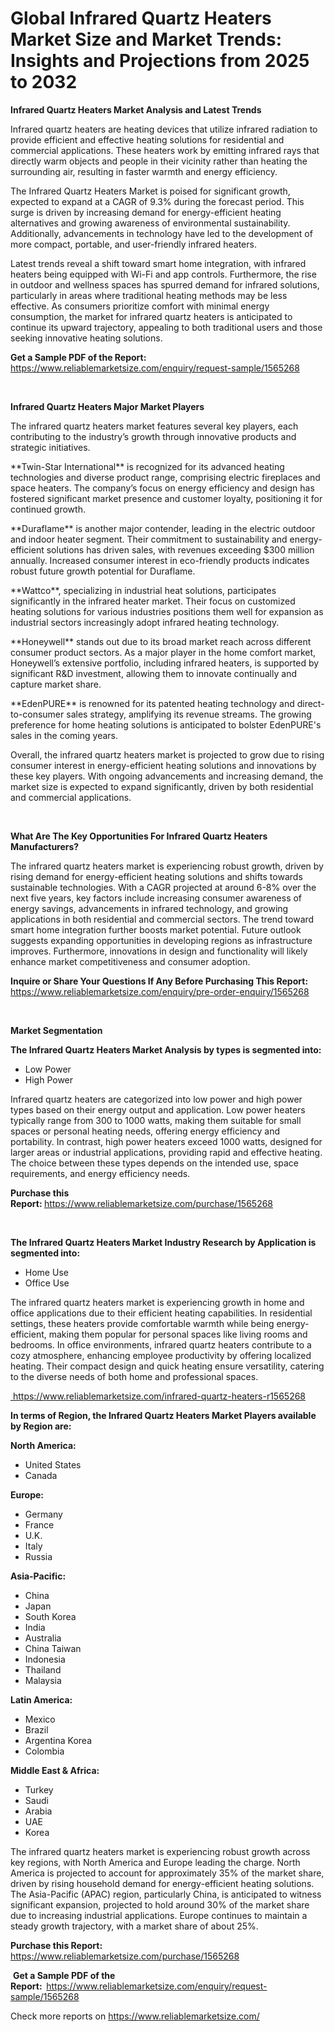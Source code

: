 <p><h1>Global Infrared Quartz Heaters Market Size and Market Trends: Insights and Projections from 2025 to 2032</h1></p><p><strong>Infrared Quartz Heaters Market Analysis and Latest Trends</strong></p>
<p><p>Infrared quartz heaters are heating devices that utilize infrared radiation to provide efficient and effective heating solutions for residential and commercial applications. These heaters work by emitting infrared rays that directly warm objects and people in their vicinity rather than heating the surrounding air, resulting in faster warmth and energy efficiency. </p><p>The Infrared Quartz Heaters Market is poised for significant growth, expected to expand at a CAGR of 9.3% during the forecast period. This surge is driven by increasing demand for energy-efficient heating alternatives and growing awareness of environmental sustainability. Additionally, advancements in technology have led to the development of more compact, portable, and user-friendly infrared heaters.</p><p>Latest trends reveal a shift toward smart home integration, with infrared heaters being equipped with Wi-Fi and app controls. Furthermore, the rise in outdoor and wellness spaces has spurred demand for infrared solutions, particularly in areas where traditional heating methods may be less effective. As consumers prioritize comfort with minimal energy consumption, the market for infrared quartz heaters is anticipated to continue its upward trajectory, appealing to both traditional users and those seeking innovative heating solutions.</p></p>
<p><strong>Get a Sample PDF of the Report:&nbsp;</strong> <a href="https://www.reliablemarketsize.com/enquiry/request-sample/1565268?utm_campaign=1884&utm_medium=2&utm_source=Github&utm_content=ia&utm_term=05022025&utm_id=infrared-quartz-heaters">https://www.reliablemarketsize.com/enquiry/request-sample/1565268</a></p>
<p>&nbsp;</p>
<p><strong>Infrared Quartz Heaters Major Market Players</strong></p>
<p><p>The infrared quartz heaters market features several key players, each contributing to the industry’s growth through innovative products and strategic initiatives. </p><p>**Twin-Star International** is recognized for its advanced heating technologies and diverse product range, comprising electric fireplaces and space heaters. The company’s focus on energy efficiency and design has fostered significant market presence and customer loyalty, positioning it for continued growth.</p><p>**Duraflame** is another major contender, leading in the electric outdoor and indoor heater segment. Their commitment to sustainability and energy-efficient solutions has driven sales, with revenues exceeding $300 million annually. Increased consumer interest in eco-friendly products indicates robust future growth potential for Duraflame.</p><p>**Wattco**, specializing in industrial heat solutions, participates significantly in the infrared heater market. Their focus on customized heating solutions for various industries positions them well for expansion as industrial sectors increasingly adopt infrared heating technology. </p><p>**Honeywell** stands out due to its broad market reach across different consumer product sectors. As a major player in the home comfort market, Honeywell’s extensive portfolio, including infrared heaters, is supported by significant R&D investment, allowing them to innovate continually and capture market share.</p><p>**EdenPURE** is renowned for its patented heating technology and direct-to-consumer sales strategy, amplifying its revenue streams. The growing preference for home heating solutions is anticipated to bolster EdenPURE's sales in the coming years.</p><p>Overall, the infrared quartz heaters market is projected to grow due to rising consumer interest in energy-efficient heating solutions and innovations by these key players. With ongoing advancements and increasing demand, the market size is expected to expand significantly, driven by both residential and commercial applications.</p></p>
<p>&nbsp;</p>
<p><strong>What Are The Key Opportunities For Infrared Quartz Heaters Manufacturers?</strong></p>
<p><p>The infrared quartz heaters market is experiencing robust growth, driven by rising demand for energy-efficient heating solutions and shifts towards sustainable technologies. With a CAGR projected at around 6-8% over the next five years, key factors include increasing consumer awareness of energy savings, advancements in infrared technology, and growing applications in both residential and commercial sectors. The trend toward smart home integration further boosts market potential. Future outlook suggests expanding opportunities in developing regions as infrastructure improves. Furthermore, innovations in design and functionality will likely enhance market competitiveness and consumer adoption.</p></p>
<p><strong>Inquire or Share Your Questions If Any Before Purchasing This Report:</strong> <a href="https://www.reliablemarketsize.com/enquiry/pre-order-enquiry/1565268?utm_campaign=1884&utm_medium=2&utm_source=Github&utm_content=ia&utm_term=05022025&utm_id=infrared-quartz-heaters">https://www.reliablemarketsize.com/enquiry/pre-order-enquiry/1565268</a></p>
<p>&nbsp;</p>
<p><strong>Market Segmentation</strong></p>
<p><strong>The Infrared Quartz Heaters Market Analysis by types is segmented into:</strong></p>
<p><ul><li>Low Power</li><li>High Power</li></ul></p>
<p><p>Infrared quartz heaters are categorized into low power and high power types based on their energy output and application. Low power heaters typically range from 300 to 1000 watts, making them suitable for small spaces or personal heating needs, offering energy efficiency and portability. In contrast, high power heaters exceed 1000 watts, designed for larger areas or industrial applications, providing rapid and effective heating. The choice between these types depends on the intended use, space requirements, and energy efficiency needs.</p></p>
<p><strong>Purchase this Report:&nbsp;</strong><a href="https://www.reliablemarketsize.com/purchase/1565268?utm_campaign=1884&utm_medium=2&utm_source=Github&utm_content=ia&utm_term=05022025&utm_id=infrared-quartz-heaters">https://www.reliablemarketsize.com/purchase/1565268</a></p>
<p>&nbsp;</p>
<p><strong>The Infrared Quartz Heaters Market Industry Research by Application is segmented into:</strong></p>
<p><ul><li>Home Use</li><li>Office Use</li></ul></p>
<p><p>The infrared quartz heaters market is experiencing growth in home and office applications due to their efficient heating capabilities. In residential settings, these heaters provide comfortable warmth while being energy-efficient, making them popular for personal spaces like living rooms and bedrooms. In office environments, infrared quartz heaters contribute to a cozy atmosphere, enhancing employee productivity by offering localized heating. Their compact design and quick heating ensure versatility, catering to the diverse needs of both home and professional spaces.</p></p>
<p><a href="https://www.reliablemarketsize.com/infrared-quartz-heaters-r1565268?utm_campaign=1884&utm_medium=2&utm_source=Github&utm_content=ia&utm_term=05022025&utm_id=infrared-quartz-heaters">&nbsp;https://www.reliablemarketsize.com/infrared-quartz-heaters-r1565268</a></p>
<p><strong>In terms of Region, the Infrared Quartz Heaters Market Players available by Region are:</strong></p>
<p>
    <p> <strong> North America: </strong>
        <ul>
            <li>United States</li>
            <li>Canada</li>
        </ul>
        </p> 
    <p> <strong> Europe: </strong>
        <ul>
            <li>Germany</li>
            <li>France</li>
            <li>U.K.</li>
            <li>Italy</li>
            <li>Russia</li>
        </ul>
        </p> 
    <p> <strong> Asia-Pacific: </strong>
        <ul>
            <li>China</li>
            <li>Japan</li>
            <li>South Korea</li>
            <li>India</li>
            <li>Australia</li>
            <li>China Taiwan</li>
            <li>Indonesia</li>
            <li>Thailand</li>
            <li>Malaysia</li>
        </ul>
        </p> 
    <p> <strong> Latin America: </strong>
        <ul>
            <li>Mexico</li>
            <li>Brazil</li>
            <li>Argentina Korea</li>
            <li>Colombia</li>
        </ul>
        </p> 
    <p> <strong> Middle East & Africa: </strong>
        <ul>
            <li>Turkey</li>
            <li>Saudi</li>
            <li>Arabia</li>
            <li>UAE</li>
            <li>Korea</li>
        </ul>
    </p>
    </p>
<p><p>The infrared quartz heaters market is experiencing robust growth across key regions, with North America and Europe leading the charge. North America is projected to account for approximately 35% of the market share, driven by rising household demand for energy-efficient heating solutions. The Asia-Pacific (APAC) region, particularly China, is anticipated to witness significant expansion, projected to hold around 30% of the market share due to increasing industrial applications. Europe continues to maintain a steady growth trajectory, with a market share of about 25%.</p></p>
<p><strong>Purchase this Report: </strong><a href="https://www.reliablemarketsize.com/purchase/1565268?utm_campaign=1884&utm_medium=2&utm_source=Github&utm_content=ia&utm_term=05022025&utm_id=infrared-quartz-heaters">https://www.reliablemarketsize.com/purchase/1565268</a></p>
<p>&nbsp;<strong>Get a Sample PDF of the Report:&nbsp;&nbsp;</strong><a href="https://www.reliablemarketsize.com/enquiry/request-sample/1565268?utm_campaign=1884&utm_medium=2&utm_source=Github&utm_content=ia&utm_term=05022025&utm_id=infrared-quartz-heaters">https://www.reliablemarketsize.com/enquiry/request-sample/1565268</a></p>
<p><strong></strong></p>
<p>Check more reports on <a href="https://www.reliablemarketsize.com/?utm_campaign=1884&utm_medium=2&utm_source=Github&utm_content=ia&utm_term=05022025&utm_id=infrared-quartz-heaters">https://www.reliablemarketsize.com/</a></p>